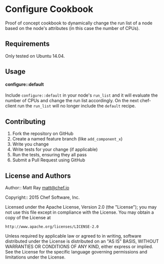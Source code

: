 Configure Cookbook
==========================
Proof of concept cookbook to dynamically change the run list of a node based on the node's attributes (in this case the number of CPUs).

Requirements
------------
Only tested on Ubuntu 14.04.

Usage
-----
#### configure::default

Include `configure::default` in your node's `run_list` and it will evaluate the number of CPUs and change the run list accordingly. On the next chef-client run the `run_list` will no longer include the `default` recipe.

Contributing
------------
1. Fork the repository on GitHub
2. Create a named feature branch (like `add_component_x`)
3. Write you change
4. Write tests for your change (if applicable)
5. Run the tests, ensuring they all pass
6. Submit a Pull Request using GitHub

License and Authors
-------------------

Author:: Matt Ray <matt@chef.io>

Copyright:: 2015 Chef Software, Inc.

Licensed under the Apache License, Version 2.0 (the "License");
you may not use this file except in compliance with the License.
You may obtain a copy of the License at

    http://www.apache.org/licenses/LICENSE-2.0

Unless required by applicable law or agreed to in writing, software
distributed under the License is distributed on an "AS IS" BASIS,
WITHOUT WARRANTIES OR CONDITIONS OF ANY KIND, either express or implied.
See the License for the specific language governing permissions and
limitations under the License.
